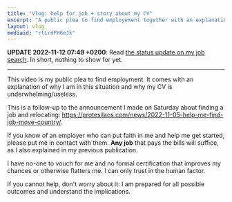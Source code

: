 ```yaml
---
title: "Vlog: help for job + story about my CV"
excerpt: "A public plea to find employement together with an explanation of why I am in this situation."
layout: vlog
mediaid: "rtLrdFH6eJk"
---
```


**UPDATE 2022-11-12 07:49 +0200**: Read [the status update on my job
search](https://protesilaos.com/news/2022-11-12-job-status-update/).
In short, nothing to show for yet.

* * *

This video is my public plea to find employment.  It comes with an
explanation of why I am in this situation and why my CV is
underwhelming/useless.

This is a follow-up to the announcement I made on Saturday about
finding a job and relocating:
<https://protesilaos.com/news/2022-11-05-help-me-find-job-move-country/>.

If you know of an employer who can put faith in me and help me get
started, please put me in contact with them.  **Any job** that pays
the bills will suffice, as I also explained in my previous
publication.

I have no-one to vouch for me and no formal certification that
improves my chances or otherwise flatters me.  I can only trust in the
human factor.

If you cannot help, don't worry about it: I am prepared for all
possible outcomes and understand the implications.
